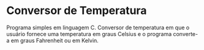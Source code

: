 # Conversor de Temperatura 
 
Programa simples em linguagem C. Conversor de temperatura em que o usuário fornece uma temperatura em graus Celsius e o programa converte-a em graus Fahrenheit ou em Kelvin.
